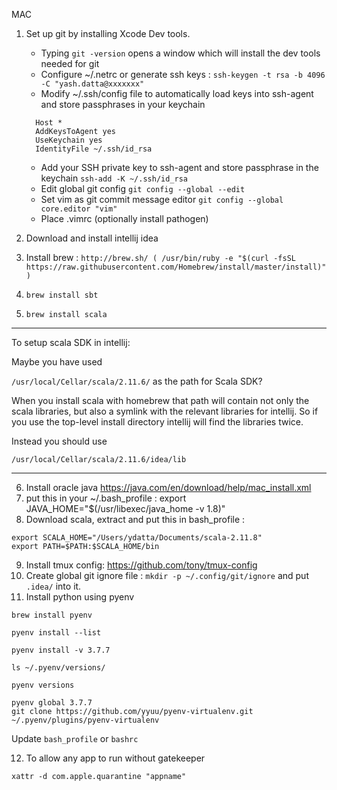 MAC
1. Set up git by installing Xcode Dev tools.
    - Typing ```git -version``` opens a window which will install the dev tools needed for git
    - Configure ~/.netrc or generate ssh keys :
     ```ssh-keygen -t rsa -b 4096 -C "yash.datta@xxxxxxx"```
    - Modify ~/.ssh/config file to automatically load keys into ssh-agent and store passphrases in your keychain
    ```
      Host *
      AddKeysToAgent yes
      UseKeychain yes
      IdentityFile ~/.ssh/id_rsa
    ```
    - Add your SSH private key to ssh-agent and store passphrase in the keychain
    ```ssh-add -K ~/.ssh/id_rsa```
    - Edit global git config ```git config --global --edit```
    - Set vim as git commit message editor ```git config --global core.editor "vim"```
    - Place .vimrc (optionally install pathogen) 

2. Download and install intellij idea

3. Install brew : ```http://brew.sh/ ( /usr/bin/ruby -e "$(curl -fsSL https://raw.githubusercontent.com/Homebrew/install/master/install)" )```

4. ```brew install sbt```
5. ```brew install scala```
***
To setup scala SDK in intellij:
   
Maybe you have used

```/usr/local/Cellar/scala/2.11.6/```
as the path for Scala SDK?

When you install scala with homebrew that path will contain not only the scala libraries, but also a symlink with the relevant libraries for intellij. So if you use the top-level install directory intellij will find the libraries twice.

Instead you should use

```/usr/local/Cellar/scala/2.11.6/idea/lib```

***

6. Install oracle java https://java.com/en/download/help/mac_install.xml
7. put this in your ~/.bash_profile : export JAVA_HOME="$(/usr/libexec/java_home -v 1.8)"
8. Download scala, extract and put this in bash_profile :
```
export SCALA_HOME="/Users/ydatta/Documents/scala-2.11.8"
export PATH=$PATH:$SCALA_HOME/bin
```
9. Install tmux config: https://github.com/tony/tmux-config 
10. Create global git ignore file : ```mkdir -p ~/.config/git/ignore``` and put ```.idea/``` into it.
11. Install python using pyenv
```
brew install pyenv

pyenv install --list

pyenv install -v 3.7.7

ls ~/.pyenv/versions/

pyenv versions

pyenv global 3.7.7
git clone https://github.com/yyuu/pyenv-virtualenv.git ~/.pyenv/plugins/pyenv-virtualenv
```
Update ```bash_profile``` or ```bashrc```    

12. To allow any app to run without gatekeeper
```
xattr -d com.apple.quarantine "appname"
```

